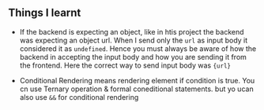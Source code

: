 ## Things I learnt 
- If the  backend is expecting an object, like in htis project the backend was expecting an object url. When I send only the ``` url ``` as input body it considered it as ``` undefined ```. Hence you must always be aware of how the backend in accepting the input body and how you are sending it from the frontend. Here the correct way to send input body was ``` {url} ``` 

- Conditional Rendering means rendering element if condition is true. You cn use Ternary operation & formal coneditional statements. but yo ucan also use ```&&``` for conditional rendering 
